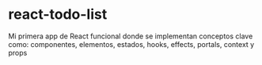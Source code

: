 # react-todo-list
Mi primera app de React funcional donde se implementan conceptos clave como: componentes, elementos, estados, hooks, effects, portals, context y props

